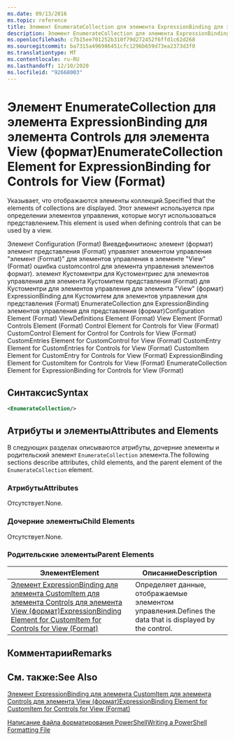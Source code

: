 ```yaml
---
ms.date: 09/13/2016
ms.topic: reference
title: Элемент EnumerateCollection для элемента ExpressionBinding для элемента Controls для элемента View (формат)
description: Элемент EnumerateCollection для элемента ExpressionBinding для элемента Controls для элемента View (формат)
ms.openlocfilehash: c7b15ee701252b310f79d272452f6ffd1c62d268
ms.sourcegitcommit: ba7315a496986451cfc1296b659d73ea2373d3f0
ms.translationtype: MT
ms.contentlocale: ru-RU
ms.lasthandoff: 12/10/2020
ms.locfileid: "92668003"
---
```

# <a name="enumeratecollection-element-for-expressionbinding-for-controls-for-view-format"></a><span data-ttu-id="832f1-103">Элемент EnumerateCollection для элемента ExpressionBinding для элемента Controls для элемента View (формат)</span><span class="sxs-lookup"><span data-stu-id="832f1-103">EnumerateCollection Element for ExpressionBinding for Controls for View (Format)</span></span>

<span data-ttu-id="832f1-104">Указывает, что отображаются элементы коллекций.</span><span class="sxs-lookup"><span data-stu-id="832f1-104">Specified that the elements of collections are displayed.</span></span> <span data-ttu-id="832f1-105">Этот элемент используется при определении элементов управления, которые могут использоваться представлением.</span><span class="sxs-lookup"><span data-stu-id="832f1-105">This element is used when defining controls that can be used by a view.</span></span>

<span data-ttu-id="832f1-106">Элемент Configuration (Format) Виевдефинитионс элемент (формат) элемент представления (Format) управляет элементом управления "элемент (Format)" для элементов управления в элементе "View" (Format) ошибка customcontrol для элемента управления элементов формат). элемент Кустоментри для Кустоментриес для элементов управления для элемента Кустомитем представления (Format) для Кустоментри для элементов управления для элемента "View" (формат) ExpressionBinding для Кустомитем для элементов управления для представления (Format) EnumerateCollection для ExpressionBinding элементов управления для представления (формат)</span><span class="sxs-lookup"><span data-stu-id="832f1-106">Configuration Element (Format) ViewDefinitions Element (Format) View Element (Format) Controls Element (Format) Control Element for Controls for View (Format) CustomControl Element for Control for Controls for View (Format) CustomEntries Element for CustomControl for View (Format) CustomEntry Element for CustomEntries for Controls for View (Format) CustomItem Element for CustomEntry for Controls for View (Format) ExpressionBinding Element for CustomItem for Controls for View (Format) EnumerateCollection Element for ExpressionBinding for Controls for View (Format)</span></span>

## <a name="syntax"></a><span data-ttu-id="832f1-107">Синтаксис</span><span class="sxs-lookup"><span data-stu-id="832f1-107">Syntax</span></span>

```xml
<EnumerateCollection/>
```

## <a name="attributes-and-elements"></a><span data-ttu-id="832f1-108">Атрибуты и элементы</span><span class="sxs-lookup"><span data-stu-id="832f1-108">Attributes and Elements</span></span>

<span data-ttu-id="832f1-109">В следующих разделах описываются атрибуты, дочерние элементы и родительский элемент `EnumerateCollection` элемента.</span><span class="sxs-lookup"><span data-stu-id="832f1-109">The following sections describe attributes, child elements, and the parent element of the `EnumerateCollection` element.</span></span>

### <a name="attributes"></a><span data-ttu-id="832f1-110">Атрибуты</span><span class="sxs-lookup"><span data-stu-id="832f1-110">Attributes</span></span>

<span data-ttu-id="832f1-111">Отсутствует.</span><span class="sxs-lookup"><span data-stu-id="832f1-111">None.</span></span>

### <a name="child-elements"></a><span data-ttu-id="832f1-112">Дочерние элементы</span><span class="sxs-lookup"><span data-stu-id="832f1-112">Child Elements</span></span>

<span data-ttu-id="832f1-113">Отсутствует.</span><span class="sxs-lookup"><span data-stu-id="832f1-113">None.</span></span>

### <a name="parent-elements"></a><span data-ttu-id="832f1-114">Родительские элементы</span><span class="sxs-lookup"><span data-stu-id="832f1-114">Parent Elements</span></span>

|<span data-ttu-id="832f1-115">Элемент</span><span class="sxs-lookup"><span data-stu-id="832f1-115">Element</span></span>|<span data-ttu-id="832f1-116">Описание</span><span class="sxs-lookup"><span data-stu-id="832f1-116">Description</span></span>|
|-------------|-----------------|
|[<span data-ttu-id="832f1-117">Элемент ExpressionBinding для элемента CustomItem для элемента Controls для элемента View (формат)</span><span class="sxs-lookup"><span data-stu-id="832f1-117">ExpressionBinding Element for CustomItem for Controls for View (Format)</span></span>](./expressionbinding-element-for-customitem-for-controls-for-view-format.md)|<span data-ttu-id="832f1-118">Определяет данные, отображаемые элементом управления.</span><span class="sxs-lookup"><span data-stu-id="832f1-118">Defines the data that is displayed by the control.</span></span>|

## <a name="remarks"></a><span data-ttu-id="832f1-119">Комментарии</span><span class="sxs-lookup"><span data-stu-id="832f1-119">Remarks</span></span>

## <a name="see-also"></a><span data-ttu-id="832f1-120">См. также:</span><span class="sxs-lookup"><span data-stu-id="832f1-120">See Also</span></span>

[<span data-ttu-id="832f1-121">Элемент ExpressionBinding для элемента CustomItem для элемента Controls для элемента View (формат)</span><span class="sxs-lookup"><span data-stu-id="832f1-121">ExpressionBinding Element for CustomItem for Controls for View (Format)</span></span>](./expressionbinding-element-for-customitem-for-controls-for-view-format.md)

[<span data-ttu-id="832f1-122">Написание файла форматирования PowerShell</span><span class="sxs-lookup"><span data-stu-id="832f1-122">Writing a PowerShell Formatting File</span></span>](./writing-a-powershell-formatting-file.md)
